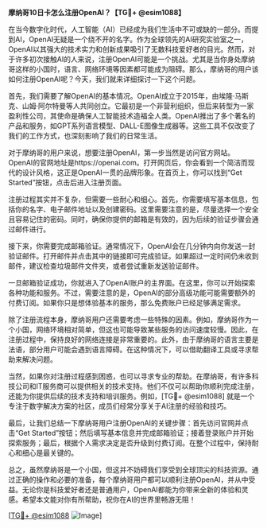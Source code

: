 **摩纳哥10日卡怎么注册OpenAI？【TG💪+ @esim1088】**

在当今数字化时代，人工智能（AI）已经成为我们生活中不可或缺的一部分。而提到AI，OpenAI无疑是一个绕不开的名字。作为全球领先的AI研究实验室之一，OpenAI以其强大的技术实力和创新成果吸引了无数科技爱好者的目光。然而，对于许多初次接触AI的人来说，注册OpenAI可能是一个挑战。尤其是当你身处摩纳哥这样的小国时，语言、网络环境等因素都可能成为阻碍。那么，摩纳哥的用户该如何注册OpenAI呢？今天，我们就来详细探讨一下这个问题。

首先，我们需要了解OpenAI的基本情况。OpenAI成立于2015年，由埃隆·马斯克、山姆·阿尔特曼等人共同创立。它最初是一个非营利组织，但后来转型为一家盈利性公司，其使命是确保人工智能技术造福全人类。OpenAI推出了多个著名的产品和服务，如GPT系列语言模型、DALL-E图像生成器等。这些工具不仅改变了我们的工作方式，也深刻影响了我们的日常生活。

对于摩纳哥的用户来说，想要注册OpenAI，第一步当然是访问官方网站。OpenAI的官网地址是https://openai.com。打开网页后，你会看到一个简洁而现代的设计风格，这正是OpenAI一贯的品牌形象。在首页上，你可以找到“Get Started”按钮，点击后进入注册页面。

注册过程其实并不复杂，但需要一些耐心和细心。首先，你需要填写基本信息，包括你的名字、电子邮件地址以及创建密码。这里需要注意的是，尽量选择一个安全且容易记住的密码。同时，确保你提供的邮箱是有效的，因为后续的验证步骤会通过邮件进行。

接下来，你需要完成邮箱验证。通常情况下，OpenAI会在几分钟内向你发送一封验证邮件。打开邮件并点击其中的链接即可完成验证。如果超过一定时间仍未收到邮件，建议检查垃圾邮件文件夹，或者尝试重新发送验证邮件。

一旦邮箱验证成功，你就进入了OpenAI账户的主界面。在这里，你可以开始探索各种功能和服务。不过，需要注意的是，OpenAI的部分高级功能可能需要额外的付费订阅。如果你只是想体验基本的服务，那么免费账户已经足够满足需求。

除了注册流程本身，摩纳哥用户还需要考虑一些特殊的因素。例如，摩纳哥作为一个小国，网络环境相对简单，但这也可能导致某些服务的访问速度较慢。因此，在注册过程中，保持良好的网络连接是非常重要的。此外，由于摩纳哥的语言主要是法语，部分用户可能会遇到语言障碍。在这种情况下，可以借助翻译工具或寻求帮助来解决问题。

当然，如果你对注册过程感到困惑，也可以寻求专业的帮助。在摩纳哥，有许多科技公司和IT服务商可以提供相关的技术支持。他们不仅可以帮助你顺利完成注册，还能为你提供后续的技术支持和培训服务。例如，[TG💪+ @esim1088] 就是一个专注于数字解决方案的社区，成员们经常分享关于AI注册的经验和技巧。

最后，让我们总结一下摩纳哥用户注册OpenAI的关键步骤：首先访问官网并点击“Get Started”按钮；然后填写基本信息并完成邮箱验证；接着登录账户并开始探索服务；最后，根据个人需求决定是否升级到付费订阅。在整个过程中，保持耐心和细心是最关键的。

总之，虽然摩纳哥是一个小国，但这并不妨碍我们享受到全球顶尖的科技资源。通过正确的操作和必要的准备，每个摩纳哥用户都可以顺利注册OpenAI，并从中受益。无论你是科技爱好者还是普通用户，OpenAI都能为你带来全新的体验和灵感。希望本文能对你有所帮助，祝你在AI的世界里畅游无阻！

[[TG💪+ @esim1088](https://t.me/s/esim1088) ![Image](https://i.postimg.cc/4NQfJmqS/Snipaste-2025-05-13-00-14-12.png)]